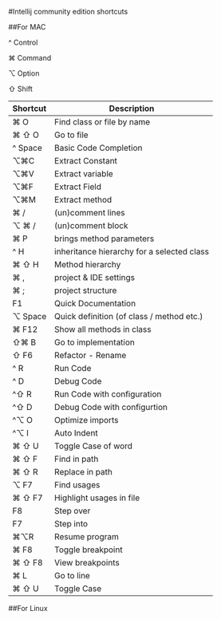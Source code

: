 #Intellij community edition shortcuts


##For MAC

^ Control

⌘ Command

⌥ Option

⇧ Shift

Shortcut      | Description
------------- | -------------
⌘ O           | Find class or file by name
⌘ ⇧ O           | Go to file
^ Space| Basic Code Completion
⌥⌘C| Extract Constant
⌥⌘V| Extract variable
⌥⌘F| Extract Field
⌥⌘M| Extract method
 ⌘ /                            | (un)comment lines
⌥ ⌘ /                           |(un)comment block
⌘ P                          |   brings method parameters
^ H |inheritance hierarchy for a selected class 
⌘ ⇧ H | Method hierarchy
⌘ , |           project & IDE settings
⌘ ; |          project structure
F1  |         Quick Documentation
⌥ Space |        Quick definition (of class / method etc.)
⌘ F12    | Show all methods in class
⇧⌘ B | Go to implementation
⇧ F6 | Refactor - Rename
^ R | Run Code
^ D | Debug Code
^⇧ R | Run Code with configuration
^⇧ D | Debug Code with configurtion
^⌥ O | Optimize  imports
^⌥ I | Auto Indent
⌘ ⇧ U | Toggle Case of word
⌘ ⇧ F | Find in path
⌘ ⇧ R | Replace in path
⌥ F7 | Find usages
⌘ ⇧ F7 | Highlight usages in file
F8 |Step over
F7 |Step into
⌘⌥R |  Resume program 
 ⌘ F8 |Toggle breakpoint 
 ⌘ ⇧ F8 |View breakpoints
 ⌘ L | Go to line
  ⌘ ⇧ U | Toggle Case




















##For Linux
